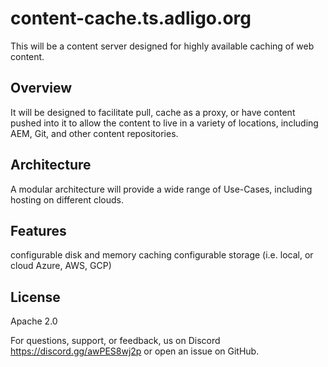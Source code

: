 # content-cache.ts.adligo.org
This will be a content server designed for highly available caching of web content. 

## Overview
It will be designed to facilitate pull, cache as a proxy, or have content pushed into it to allow the content to live in a variety of locations, including AEM, Git, and other content repositories.

## Architecture 
A modular architecture will provide a wide range of Use-Cases, including hosting on different clouds.   

## Features
configurable disk and memory caching 
configurable storage (i.e. local, or cloud Azure, AWS, GCP)

## License
Apache 2.0

For questions, support, or feedback, us on Discord https://discord.gg/awPES8wj2p or open an issue on GitHub.
